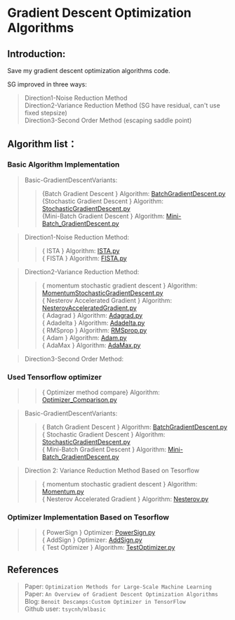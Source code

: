 # Gradient Descent Optimization Algorithms
## Introduction: 
 Save my gradient descent optimization algorithms code. <br>
 
 SG improved in three ways: <br>
 > Direction1-Noise Reduction Method <br>
 > Direction2-Variance Reduction Method (SG have residual, can't use fixed stepsize) <br>
 > Direction3-Second Order Method (escaping saddle point) <br>

## Algorithm list：
### Basic Algorithm Implementation
>Basic-GradientDescentVariants:<br>
>> {Batch Gradient Descent } Algorithm: [BatchGradientDescent.py](https://github.com/YEN-GitHub/StochasticGradient_Algorithm/tree/master/Basic-GradientDescentVariants/BatchGradientDescent.py) <br>
>> {Stochastic Gradient Descent } Algorithm: [StochasticGradientDescent.py](https://github.com/YEN-GitHub/StochasticGradient_Algorithm/tree/master/Basic-GradientDescentVariants/StochasticGradientDescent.py) <br>
>> {Mini-Batch Gradient Descent } Algorithm: [Mini-Batch_GradientDescent.py](https://github.com/YEN-GitHub/StochasticGradient_Algorithm/tree/master/Basic-GradientDescentVariants/Mini-Batch_GradientDescent.py) <br>

> Direction1-Noise Reduction Method: <br>
>> { ISTA } Algorithm: [ISTA.py](https://github.com/YEN-GitHub/GradientDescent_OptimizationAlgorithms/tree/master/Direction1-NoiseReductionMethod/ISTA.py) <br>
>> { FISTA } Algorithm: [FISTA.py](https://github.com/YEN-GitHub/GradientDescent_OptimizationAlgorithms/tree/master/Direction1-NoiseReductionMethod/FISTA.py) <br>

> Direction2-Variance Reduction Method:<br>
>> {  momentum stochastic gradient descent } Algorithm: [MomentumStochasticGradientDescent.py](https://github.com/YEN-GitHub/GradientDescent_OptimizationAlgorithms/tree/master/Direction2-VarianceReductionMethod/MomentumStochasticGradientDescent.py) <br>
>> { Nesterov Accelerated Gradient } Algorithm: [NesterovAcceleratedGradient.py](https://github.com/YEN-GitHub/GradientDescent_OptimizationAlgorithms/tree/master/Direction2-VarianceReductionMethod/NesterovAcceleratedGradient.py) <br>
>> { Adagrad } Algorithm: [Adagrad.py](https://github.com/YEN-GitHub/GradientDescent_OptimizationAlgorithms/tree/master/Direction2-VarianceReductionMethod/Adagrad.py) <br>
>> { Adadelta } Algorithm: [Adadelta.py](https://github.com/YEN-GitHub/GradientDescent_OptimizationAlgorithms/tree/master/Direction2-VarianceReductionMethod/Adadelta.py) <br>
>> { RMSprop } Algorithm: [RMSprop.py](https://github.com/YEN-GitHub/GradientDescent_OptimizationAlgorithms/tree/master/Direction2-VarianceReductionMethod/RMSprop.py) <br>
>> { Adam } Algorithm: [Adam.py](https://github.com/YEN-GitHub/GradientDescent_OptimizationAlgorithms/tree/master/Direction2-VarianceReductionMethod/Adam.py) <br>
>> { AdaMax } Algorithm: [AdaMax.py](https://github.com/YEN-GitHub/GradientDescent_OptimizationAlgorithms/tree/master/Direction2-VarianceReductionMethod/AdaMax.py) <br>

> Direction3-Second Order Method:<br>

### Used Tensorflow optimizer 
>> { Optimizer method compare} Algorithm: [Optimizer_Comparison.py](https://github.com/YEN-GitHub/GradientDescent_OptimizationAlgorithms/tree/master/Opt_BaseOnTensorflow/Optimizer_Comparison.py) <br>

> Basic-GradientDescentVariants:<br>
>> { Batch Gradient Descent } Algorithm: [BatchGradientDescent.py](https://github.com/YEN-GitHub/StochasticGradient_Algorithm/tree/master/Opt_BaseOnTensorflow/Basic-GradientDescentVariants/BatchGradientDescent.py) <br>
>> { Stochastic Gradient Descent } Algorithm: [StochasticGradientDescent.py](https://github.com/YEN-GitHub/StochasticGradient_Algorithm/tree/master/Opt_BaseOnTensorflow/Basic-GradientDescentVariants/StochasticGradientDescent.py) <br>
>> { Mini-Batch Gradient Descent } Algorithm: [Mini-Batch_GradientDescent.py](https://github.com/YEN-GitHub/StochasticGradient_Algorithm/tree/master/Opt_BaseOnTensorflow/Basic-GradientDescentVariants/Mini-Batch_GradientDescent.py) <br>

> Direction 2: Variance Reduction Method Based on Tesorflow
>> { momentum stochastic gradient descent } Algorithm: [Momentum.py](https://github.com/YEN-GitHub/GradientDescent_OptimizationAlgorithms/tree/master/Opt_BaseOnTensorflow/Direction2-VarianceReductionMethod/Momentum.py) <br>
>> { Nesterov Accelerated Gradient } Algorithm: [Nesterov.py](https://github.com/YEN-GitHub/GradientDescent_OptimizationAlgorithms/tree/master/Opt_BaseOnTensorflow/Direction2-VarianceReductionMethod/Nesterov.py) <br>

### Optimizer Implementation Based on Tesorflow
>> { PowerSign } Optimizer: [PowerSign.py](https://github.com/YEN-GitHub/StochasticGradient_Algorithm/tree/master/Opt_BaseOnTensorflow/OptimizerImplementation/PowerSign.py) <br>
>> { AddSign } Optimizer: [AddSign.py](https://github.com/YEN-GitHub/StochasticGradient_Algorithm/tree/master/Opt_BaseOnTensorflow/OptimizerImplementation/AddSign.py) <br>
>> { Test Optimizer } Algorithm: [TestOptimizer.py](https://github.com/YEN-GitHub/StochasticGradient_Algorithm/tree/master/Opt_BaseOnTensorflow/OptimizerImplementation/TestOptimizer.py) <br>

## References
> Paper:  `Optimization Methods for Large-Scale Machine Learning`  <br>
> Paper:  `An Overview of Gradient Descent Optimization Algorithms`  <br>
> Blog: `Benoit Descamps:Custom Optimizer in TensorFlow`  <br>
> Github user: `tsycnh/mlbasic`  <br>
